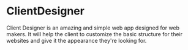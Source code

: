 # ClientDesigner
Client Designer is an amazing and simple web app designed for web makers. It will help the client to customize the basic structure for their websites and give it the appearance they're looking for.
